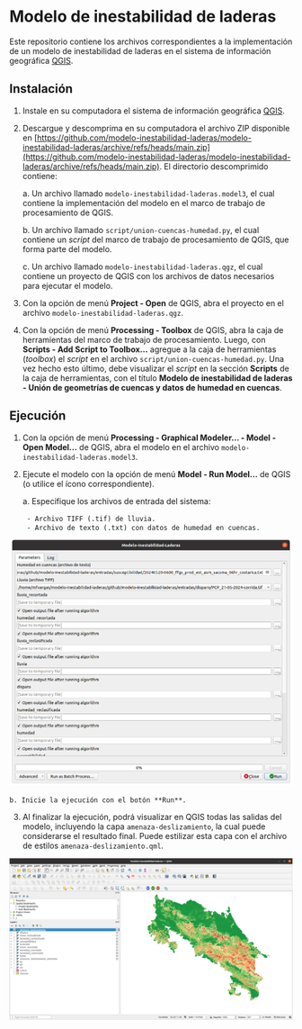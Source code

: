 # Modelo de inestabilidad de laderas
Este repositorio contiene los archivos correspondientes a la implementación de un modelo de inestabilidad de laderas en el sistema de información geográfica [QGIS](https://qgis.org/).

## Instalación
1. Instale en su computadora el sistema de información geográfica [QGIS](https://qgis.org/).

2. Descargue y descomprima en su computadora el archivo ZIP disponible en [https://github.com/modelo-inestabilidad-laderas/modelo-inestabilidad-laderas/archive/refs/heads/main.zip](https://github.com/modelo-inestabilidad-laderas/modelo-inestabilidad-laderas/archive/refs/heads/main.zip). El directorio descomprimido contiene:

    a. Un archivo llamado `modelo-inestabilidad-laderas.model3`, el cual contiene la implementación del modelo en el marco de trabajo de procesamiento de QGIS.

    b. Un archivo llamado `script/union-cuencas-humedad.py`, el cual contiene un *script* del marco de trabajo de procesamiento de QGIS, que forma parte del modelo.

    c. Un archivo llamado `modelo-inestabilidad-laderas.qgz`, el cual contiene un proyecto de QGIS con los archivos de datos necesarios para ejecutar el modelo.

3. Con la opción de menú **Project - Open** de QGIS, abra el proyecto en el archivo `modelo-inestabilidad-laderas.qgz`.

4. Con la opción de menú **Processing - Toolbox** de QGIS, abra la caja de herramientas del marco de trabajo de procesamiento. Luego, con **Scripts - Add Script to Toolbox...** agregue a la caja de herramientas (*toolbox*) el *script* en el archivo `script/union-cuencas-humedad.py`. Una vez hecho esto último, debe visualizar el *script* en la sección **Scripts** de la caja de herramientas, con el título **Modelo de inestabilidad de laderas - Unión de geometrías de cuencas y datos de humedad en cuencas**.

## Ejecución
1. Con la opción de menú **Processing - Graphical Modeler... - Model - Open Model...** de QGIS, abra el modelo en el archivo `modelo-inestabilidad-laderas.model3`.
2. Ejecute el modelo con la opción de menú **Model - Run Model...** de QGIS (o utilice el ícono correspondiente). 

    a. Especifique los archivos de entrada del sistema:

        - Archivo TIFF (.tif) de lluvia.
        - Archivo de texto (.txt) con datos de humedad en cuencas.

![](img/modelo-entradas.png)
        

    b. Inicie la ejecución con el botón **Run**.
    
3. Al finalizar la ejecución, podrá visualizar en QGIS todas las salidas del modelo, incluyendo la capa `amenaza-deslizamiento`, la cual puede considerarse el resultado final. Puede estilizar esta capa con el archivo de estilos `amenaza-deslizamiento.qml`.

![](img/modelo-salidas.png)

